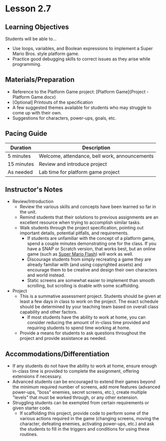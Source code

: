 # Lesson 2.7

## Learning Objectives

Students will be able to...

* Use loops, variables, and Boolean expressions to implement a Super Mario Bros. style platform game.
* Practice good debugging skills to correct issues as they arise while programming.



## Materials/Preparation

* Reference to the Platform Game project: [Platform Game](Project - Platform Game.docx)
* [Optional] Printouts of the specification 
* A few suggested themes available for students who may struggle to come up with their own.
* Suggestions for characters, power-ups, goals, etc.


## Pacing Guide

| Duration | Description |
| -- | -- |
| 5 minutes | Welcome, attendance, bell work, announcements |
|15 minutes | Review and introduce project |
|As needed | Lab time for platform game project |


## Instructor's Notes

* Review/Introduction
  * Review the various skills and concepts have been learned so far in the unit.
  * Remind students that their solutions to previous assignments are an excellent resource when trying to accomplish similar tasks.
  * Walk students through the project specification, pointing out important details, potential pitfalls, and requirements.
    * If students are unfamiliar with the concept of a platform game, spend a couple minutes demonstrating one for the class.  If you have a SNAP or Scratch version, that works best, but an online game (such as [Super Mario Flash](http://www.pouetpu-games.com/index.php?section=2&game_id=1&w=640&h=480)) will work as well.
    * Discourage students from simply recreating a game they are already familiar with (and using copyrighted assets) and encourage them to be creative and design their own characters and world instead.
    * Static screens are somewhat easier to implement than smooth scrolling, but scrolling is doable with some scaffolding.
* Project
  * This is a summative assessment project.  Students should be given at least a few days in class to work on the project.  The exact schedule should be determined by your teaching team based on overall class capability and other factors.
    * If most students have the ability to work at home, you can consider reducing the amount of in-class time provided and requiring students to spend time working at home.
  * Provide a means for students to ask questions throughout the project and provide assistance as needed.


## Accommodations/Differentiation

* If any students do not have the ability to work at home, ensure enough in-class time is provided to complete the assignment, offering extensions if necessary.
* Advanced students can be encouraged to extend their games beyond the minimum required number of screens, add more features (advanced power-ups, "boss" enemies, secret screens, etc.), create multiple "levels" that must be worked through, or any other extension.
* Struggling students can be exempted from certain requirements or given starter code.
  * If scaffolding this project, provide code to perform some of the various actions required in the game (changing screens, moving the character, defeating enemies, activating power-ups, etc.) and ask the students to fill in the triggers and conditions for using these routines.
